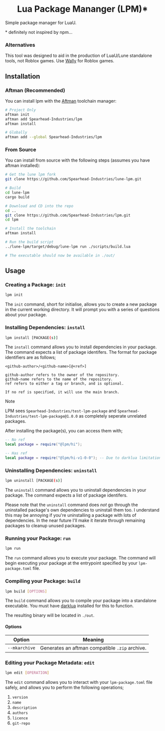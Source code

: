 <div align="center">

# Lua Package Mananger (LPM)\*

</div>

Simple package manager for LuaU.

\* definitely not inspired by npm...

### Alternatives

This tool was designed to aid in the production of LuaU/Lune standalone tools, not Roblox games. Use [Wally](https://github.com/UpliftGames/wally) for Roblox games.

## Installation

### Aftman (Recommended)

You can install lpm with the [Aftman](https://github.com/LPGhatguy/aftman) toolchain manager:

```bash
# Project Only
aftman init
aftman add Spearhead-Industries/lpm
aftman install

# Globally
aftman add --global Spearhead-Industries/lpm
```

### From Source

You can install from source with the following steps (assumes you have aftman installed):

```bash
# Get the lune lpm fork
git clone https://github.com/Spearhead-Industries/lune-lpm.git

# Build
cd lune-lpm
cargo build

# Download and CD into the repo
cd ..
git clone https://github.com/Spearhead-Industries/lpm.git
cd lpm

# Install the toolchain
aftman install

# Run the build script
../lune-lpm/target/debug/lune-lpm run ./scripts/build.lua

# The executable should now be available in ./out/
```

## Usage

### Creating a Package: `init`

```bash
lpm init
```

The `init` command, short for initialise, allows you to create a new package in the current working directory. It will prompt you with a series of questions about your package.

### Installing Dependencies: `install`

```bash
lpm install [PACKAGE(s)]
```

The `install` command allows you to install dependencies in your package. The command expects a list of package identifers. The format for package identifiers are as follows;

```raw
<github-author>/<github-name>[@<ref>]

github-author refers to the owner of the repository.
github-name refers to the name of the repository.
ref refers to either a tag or branch, and is optional.

If no ref is specified, it will use the main branch.
```

> [!NOTE]  
> LPM sees `Spearhead-Industries/test-lpm-package` and `Spearhead-Industries/test-lpm-package@1.0.0` as completely seperate unrelated packages.

After installing the package(s), you can access them with;

```lua
-- No ref
local package = require("@lpm/hi");

-- Has ref
local package = require("@lpm/hi-v1-0-0"); -- Due to darklua limitations, "@" is replaced with "-v" and "." is replaced with "-" within requires.
```

### Uninstalling Dependencies: `uninstall`

```bash
lpm uninstall [PACKAGE(s)]
```

The `uninstall` command allows you to uninstall dependencies in your package. The command expects a list of package identifers.

Please note that the `uninstall` command does *not* go through the uninstalled package's own dependencies to uninstall them too. I understand this may be annoying if you're uninstalling a package with lots of dependencies. In the near future I'll make it iterate through remaining packages to cleanup unused packages.

### Running your Package: `run`

```bash
lpm run
```

The `run` command allows you to execute your package. The command will begin executing your package at the entrypoint specified by your `lpm-package.toml` file.

### Compiling your Package: `build`

```bash
lpm build [OPTIONS]
```

The `build` command allows you to compile your package into a standalone executable. You must have [darklua](https://github.com/seaofvoices/darklua) installed for this to function.

The resulting binary will be located in `./out`.

#### Options

|Option|Meaning|
|---|---|
|`--mkarchive`|Generates an aftman compatible `.zip` archive.|


### Editing your Package Metadata: `edit`

```bash
lpm edit [OPERATION]
```

The `edit` command allows you to interact with your `lpm-package.toml` file safely, and allows you to perform the following operations;

1. `version`
2. `name`
3. `description`
4. `authors`
5. `licence`
6. `git-repo`
